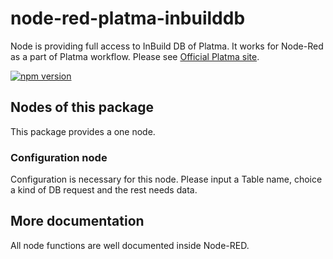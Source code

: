 # node-red-platma-inbuilddb

Node is providing full access to InBuild DB of Platma. It works for Node-Red as a part of Platma workflow. Please see [Official Platma site](https://platma.com).

[![npm version](https://img.shields.io/npm/v/node-red-contrib-axios.svg?style=flat-square)](https://www.npmjs.org/package/node-red-platma-inbuilddb)

## Nodes of this package

This package provides a one node.

### Configuration node

Configuration is necessary for this node. Please input a Table name, choice a kind of DB request and the rest needs data.

## More documentation

All node functions are well documented inside Node-RED.
